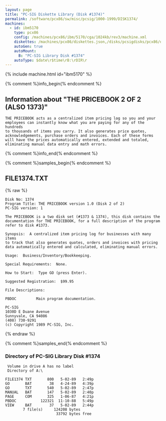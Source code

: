 ```yaml
---
layout: page
title: "PC-SIG Diskette Library (Disk #1374)"
permalink: /software/pcx86/sw/misc/pcsig/1000-1999/DISK1374/
machines:
  - id: ibm5170
    type: pcx86
    config: /machines/pcx86/ibm/5170/cga/1024kb/rev3/machine.xml
    diskettes: /machines/pcx86/diskettes.json,/disks/pcsigdisks/pcx86/diskettes.json
    autoGen: true
    autoMount:
      B: "PC-SIG Library Disk #1374"
    autoType: $date\r$time\rB:\rDIR\r
---
```


{% include machine.html id="ibm5170" %}

{% comment %}info_begin{% endcomment %}

## Information about "THE PRICEBOOK 2 OF 2 (ALSO 1373)"

    THE PRICEBOOK acts as a centralized item pricing log so you and your
    employees can instantly know what you are paying for any of the hundreds
    to thousands of items you carry. It also generates price quotes,
    acknowledgements, purchase orders and invoices. Each of these forms
    will have the prices automatically entered, extended and totaled,
    eliminating manual data entry and math errors.
{% comment %}info_end{% endcomment %}

{% comment %}samples_begin{% endcomment %}

## FILE1374.TXT

{% raw %}
```
Disk No: 1374
Program Title: THE PRICEBOOK version 1.0 (Disk 2 of 2)
PC-SIG version: 1

The PRICEBOOK is a two disk set (#1373 & 1374), this disk contains the
documentation for THE PRICEBOOK, for a full description of the program
refer to disk #1373.

Synopsis:  A centralized item pricing log for businesses with many items
to track that also generates quotes, orders and invoices with pricing
data automatically entered and calculated, eliminating manual errors.

Usage:  Business/Inventory/Bookkeeping.

Special Requirements:  None.

How to Start:  Type GO (press Enter).

Suggested Registration:  $99.95

File Descriptions:

PBDOC         Main program documentation.

PC-SIG
1030D E Duane Avenue
Sunnyvale, CA 94086
(408) 730-9291
(c) Copyright 1989 PC-SIG, Inc.

```
{% endraw %}

{% comment %}samples_end{% endcomment %}

### Directory of PC-SIG Library Disk #1374

     Volume in drive A has no label
     Directory of A:\

    FILE1374 TXT       800   5-02-89   2:49p
    GO       BAT        38   4-24-89   4:39p
    GO       TXT       540   5-02-89   2:47p
    MANUAL   BAT       147   5-02-89   2:40p
    PAGE     COM       325   1-06-87   4:21p
    PBDOC           122321  11-10-88   5:49p
    VIEW     BAT        37   5-02-89   2:44p
            7 file(s)     124208 bytes
                           33792 bytes free

